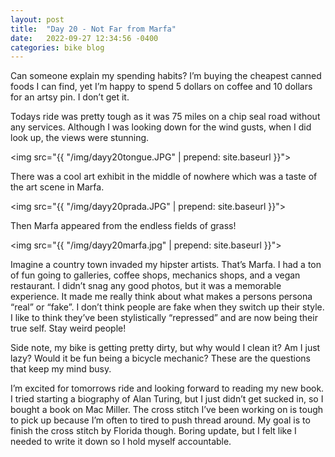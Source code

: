 ```yaml
---
layout: post
title:  "Day 20 - Not Far from Marfa"
date:   2022-09-27 12:34:56 -0400
categories: bike blog
---
```

Can someone explain my spending habits? I’m buying the cheapest canned foods I can find, yet I’m happy to spend 5 dollars on coffee and 10 dollars for an artsy pin. I don’t get it.

Todays ride was pretty tough as it was 75 miles on a chip seal road without any services. Although I was looking down for the wind gusts, when I did look up, the views were stunning.

<img src="{{ "/img/dayy20tongue.JPG" | prepend: site.baseurl }}">

There was a cool art exhibit in the middle of nowhere which was a taste of the art scene in Marfa.

<img src="{{ "/img/dayy20prada.JPG" | prepend: site.baseurl }}">

Then Marfa appeared from the endless fields of grass!

<img src="{{ "/img/dayy20marfa.jpg" | prepend: site.baseurl }}">

Imagine a country town invaded my hipster artists. That’s Marfa. I had a ton of fun going to galleries, coffee shops, mechanics shops, and a vegan restaurant. I didn’t snag any good photos, but it was a memorable experience. It made me really think about what makes a persons persona “real” or “fake”. I don’t think people are fake when they switch up their style. I like to think they’ve been stylistically “repressed” and are now being their true self. Stay weird people!

Side note, my bike is getting pretty dirty, but why would I clean it? Am I just lazy? Would it be fun being a bicycle mechanic? These are the questions that keep my mind busy.

I’m excited for tomorrows ride and looking forward to reading my new book. I tried starting a biography of Alan Turing, but I just didn’t get sucked in, so I bought a book on Mac Miller. The cross stitch I’ve been working on is tough to pick up because I’m often to tired to push thread around. My goal is to finish the cross stitch by Florida though. Boring update, but I felt like I needed to write it down so I hold myself accountable.

